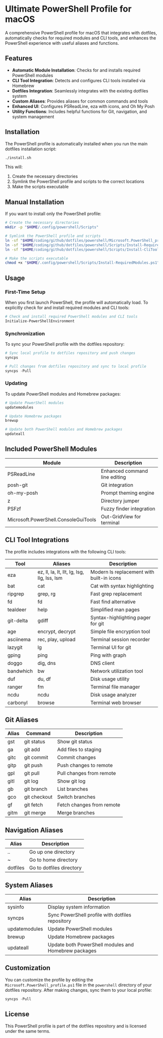 # Ultimate PowerShell Profile for macOS

A comprehensive PowerShell profile for macOS that integrates with dotfiles, automatically checks for required modules and CLI tools, and enhances the PowerShell experience with useful aliases and functions.

## Features

- **Automatic Module Installation**: Checks for and installs required PowerShell modules
- **CLI Tool Integration**: Detects and configures CLI tools installed via Homebrew
- **Dotfiles Integration**: Seamlessly integrates with the existing dotfiles system
- **Custom Aliases**: Provides aliases for common commands and tools
- **Enhanced UI**: Configures PSReadLine, eza with icons, and Oh My Posh
- **Utility Functions**: Includes helpful functions for Git, navigation, and system management

## Installation

The PowerShell profile is automatically installed when you run the main dotfiles installation script:

```bash
./install.sh
```

This will:

1. Create the necessary directories
2. Symlink the PowerShell profile and scripts to the correct locations
3. Make the scripts executable

## Manual Installation

If you want to install only the PowerShell profile:

```bash
# Create the necessary directories
mkdir -p "$HOME/.config/powershell/Scripts"

# Symlink the PowerShell profile and scripts
ln -sf "$HOME/coding/github/dotfiles/powershell/Microsoft.PowerShell_profile.ps1" "$HOME/.config/powershell/Microsoft.PowerShell_profile.ps1"
ln -sf "$HOME/coding/github/dotfiles/powershell/Scripts/Install-RequiredModules.ps1" "$HOME/.config/powershell/Scripts/Install-RequiredModules.ps1"
ln -sf "$HOME/coding/github/dotfiles/powershell/Scripts/Install-CliTools.ps1" "$HOME/.config/powershell/Scripts/Install-CliTools.ps1"

# Make the scripts executable
chmod +x "$HOME/.config/powershell/Scripts/Install-RequiredModules.ps1" "$HOME/.config/powershell/Scripts/Install-CliTools.ps1"
```

## Usage

### First-Time Setup

When you first launch PowerShell, the profile will automatically load. To explicitly check for and install required modules and CLI tools:

```powershell
# Check and install required PowerShell modules and CLI tools
Initialize-PowerShellEnvironment
```

### Synchronization

To sync your PowerShell profile with the dotfiles repository:

```powershell
# Sync local profile to dotfiles repository and push changes
syncps

# Pull changes from dotfiles repository and sync to local profile
syncps -Pull
```

### Updating

To update PowerShell modules and Homebrew packages:

```powershell
# Update PowerShell modules
updatemodules

# Update Homebrew packages
brewup

# Update both PowerShell modules and Homebrew packages
updateall
```

## Included PowerShell Modules

| Module | Description |
|--------|-------------|
| PSReadLine | Enhanced command line editing |
| posh-git | Git integration |
| oh-my-posh | Prompt theming engine |
| z | Directory jumper |
| PSFzf | Fuzzy finder integration |
| Microsoft.PowerShell.ConsoleGuiTools | Out-GridView for terminal |

## CLI Tool Integrations

The profile includes integrations with the following CLI tools:

| Tool | Aliases | Description |
|------|---------|-------------|
| eza | ez, ll, la, lt, llt, lg, lsg, llg, lss, lsm | Modern ls replacement with built-in icons |
| bat | cat | Cat with syntax highlighting |
| ripgrep | grep, rg | Fast grep replacement |
| fd | fd | Fast find alternative |
| tealdeer | help | Simplified man pages |
| git-delta | gdiff | Syntax-highlighting pager for git |
| age | encrypt, decrypt | Simple file encryption tool |
| asciinema | rec, play, upload | Terminal session recorder |
| lazygit | lg | Terminal UI for git |
| gping | ping | Ping with graph |
| doggo | dig, dns | DNS client |
| bandwhich | bw | Network utilization tool |
| duf | du, df | Disk usage utility |
| ranger | fm | Terminal file manager |
| ncdu | ncdu | Disk usage analyzer |
| carbonyl | browse | Terminal web browser |

## Git Aliases

| Alias | Command | Description |
|-------|---------|-------------|
| gst | git status | Show git status |
| ga | git add | Add files to staging |
| gitc | git commit | Commit changes |
| gitp | git push | Push changes to remote |
| gpl | git pull | Pull changes from remote |
| gitl | git log | Show git log |
| gb | git branch | List branches |
| gco | git checkout | Switch branches |
| gf | git fetch | Fetch changes from remote |
| gitm | git merge | Merge branches |

## Navigation Aliases

| Alias | Description |
|-------|-------------|
| .. | Go up one directory |
| ~ | Go to home directory |
| dotfiles | Go to dotfiles directory |

## System Aliases

| Alias | Description |
|-------|-------------|
| sysinfo | Display system information |
| syncps | Sync PowerShell profile with dotfiles repository |
| updatemodules | Update PowerShell modules |
| brewup | Update Homebrew packages |
| updateall | Update both PowerShell modules and Homebrew packages |

## Customization

You can customize the profile by editing the `Microsoft.PowerShell_profile.ps1` file in the `powershell` directory of your dotfiles repository. After making changes, sync them to your local profile:

```powershell
syncps -Pull
```

## License

This PowerShell profile is part of the dotfiles repository and is licensed under the same terms.

